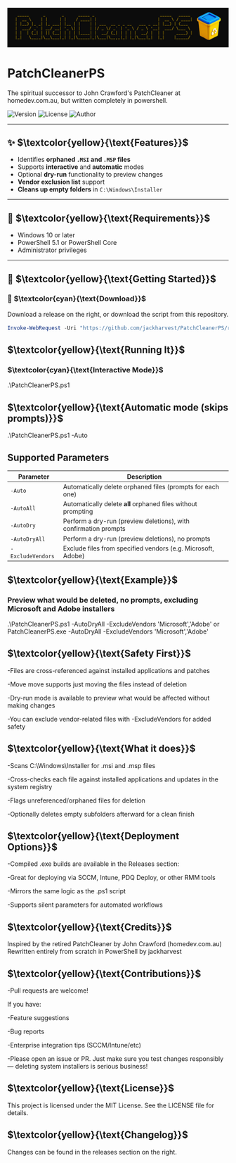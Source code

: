 ![PatchCleanerPS](./icons/patchcleanerPSlogo.jpg)

# PatchCleanerPS
The spiritual successor to John Crawford's PatchCleaner at homedev.com.au, but written completely in powershell.

![Version](https://img.shields.io/badge/version-1.0.4-blue)
![License](https://img.shields.io/badge/license-MIT-green)
![Author](https://img.shields.io/badge/author-jackharvest-orange)

---

## ✨ $\textcolor{yellow}{\text{Features}}$

- Identifies **orphaned `.MSI` and `.MSP` files**
- Supports **interactive** and **automatic** modes
- Optional **dry-run** functionality to preview changes
- **Vendor exclusion list** support
- **Cleans up empty folders** in `C:\Windows\Installer`

---

## 🧰 $\textcolor{yellow}{\text{Requirements}}$

- Windows 10 or later
- PowerShell 5.1 or PowerShell Core
- Administrator privileges

---

## 🚀 $\textcolor{yellow}{\text{Getting Started}}$

### 🔹 $\textcolor{cyan}{\text{Download}}$

Download a release on the right, or download the script from this repository.

```powershell
Invoke-WebRequest -Uri "https://github.com/jackharvest/PatchCleanerPS/raw/main/patchcleanerscript.ps1" -OutFile "PatchCleanerPS.ps1"
```

## $\textcolor{yellow}{\text{Running It}}$
### $\textcolor{cyan}{\text{Interactive Mode}}$
.\PatchCleanerPS.ps1

## $\textcolor{yellow}{\text{Automatic mode (skips prompts)}}$
.\PatchCleanerPS.ps1 -Auto

## Supported Parameters
| Parameter         | Description                                                      |
| ----------------- | ---------------------------------------------------------------- |
| `-Auto`           | Automatically delete orphaned files (prompts for each one)       |
| `-AutoAll`        | Automatically delete **all** orphaned files without prompting    |
| `-AutoDry`        | Perform a dry-run (preview deletions), with confirmation prompts |
| `-AutoDryAll`     | Perform a dry-run (preview deletions), no prompts                |
| `-ExcludeVendors` | Exclude files from specified vendors (e.g. Microsoft, Adobe)     |

## $\textcolor{yellow}{\text{Example}}$
### Preview what would be deleted, no prompts, excluding Microsoft and Adobe installers
.\PatchCleanerPS.ps1 -AutoDryAll -ExcludeVendors 'Microsoft','Adobe'
or
PatchCleanerPS.exe -AutoDryAll -ExcludeVendors 'Microsoft','Adobe'

## $\textcolor{yellow}{\text{Safety First}}$
-Files are cross-referenced against installed applications and patches

-Move move supports just moving the files instead of deletion

-Dry-run mode is available to preview what would be affected without making changes

-You can exclude vendor-related files with -ExcludeVendors for added safety

## $\textcolor{yellow}{\text{What it does}}$
-Scans C:\Windows\Installer for .msi and .msp files

-Cross-checks each file against installed applications and updates in the system registry

-Flags unreferenced/orphaned files for deletion

-Optionally deletes empty subfolders afterward for a clean finish

## $\textcolor{yellow}{\text{Deployment Options}}$
-Compiled .exe builds are available in the Releases section:

-Great for deploying via SCCM, Intune, PDQ Deploy, or other RMM tools

-Mirrors the same logic as the .ps1 script

-Supports silent parameters for automated workflows

## $\textcolor{yellow}{\text{Credits}}$
Inspired by the retired PatchCleaner by John Crawford (homedev.com.au)
Rewritten entirely from scratch in PowerShell by jackharvest

## $\textcolor{yellow}{\text{Contributions}}$
-Pull requests are welcome!

If you have:

-Feature suggestions

-Bug reports

-Enterprise integration tips (SCCM/Intune/etc)

-Please open an issue or PR. Just make sure you test changes responsibly — deleting system installers is serious business!

## $\textcolor{yellow}{\text{License}}$

This project is licensed under the MIT License.
See the LICENSE file for details.

## $\textcolor{yellow}{\text{Changelog}}$
Changes can be found in the releases section on the right.
